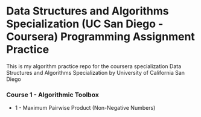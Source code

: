 # Data Structures and Algorithms Specialization (UC San Diego - Coursera) Programming Assignment Practice

This is my algorithm practice repo for the coursera specialization Data Structures and Algorithms Specialization by University of California San Diego


### Course 1 - Algorithmic Toolbox

 - 1 - Maximum Pairwise Product (Non-Negative Numbers)
